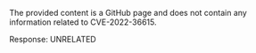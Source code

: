 The provided content is a GitHub page and does not contain any information related to CVE-2022-36615.

Response: UNRELATED